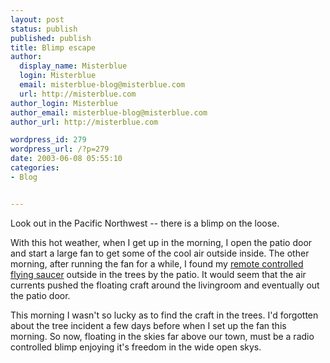 ```yaml
---
layout: post
status: publish
published: publish
title: Blimp escape
author:
  display_name: Misterblue
  login: Misterblue
  email: misterblue-blog@misterblue.com
  url: http://misterblue.com
author_login: Misterblue
author_email: misterblue-blog@misterblue.com
author_url: http://misterblue.com

wordpress_id: 279
wordpress_url: /?p=279
date: 2003-06-08 05:55:10
categories:
- Blog


---
```

<p>
Look out in the Pacific Northwest -- there is a blimp on the loose.
</p>
<p>
With this hot weather, when I get up in the morning, I open the patio door and
start a large fan to get some of the cool air outside inside.
The other morning, after running the fan for a while, I found my
<a href="http://www.thinkgeek.com/cubegoodies/toys/5b5f/">
remote controlled flying saucer</a>
outside in the trees by the patio.
It would seem that the air currents pushed the floating craft around the livingroom
and eventually out the patio door.
</p>
<p>
This morning I wasn't so lucky as to find the craft in the trees.  I'd
forgotten about the tree incident a few days before when I set up
the fan this morning.
So now, floating in the skies far above our town, must be a radio
controlled blimp enjoying it's freedom in the wide open skys.
</p>
